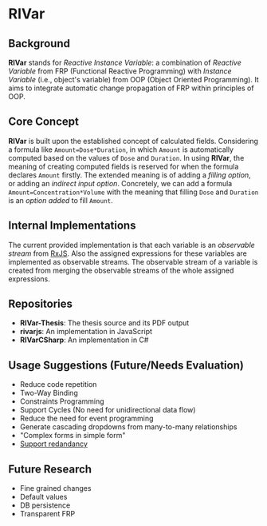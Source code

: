 # RIVar

## Background
**RIVar** stands for *Reactive Instance Variable*: a combination  of *Reactive Variable* from FRP (Functional Reactive Programming) with *Instance Variable* (i.e., object's variable) from OOP (Object Oriented Programming).  It aims to integrate automatic change propagation of FRP within principles of OOP.

## Core Concept
**RIVar** is built upon the established concept of calculated fields. Considering a formula like `Amount=Dose*Duration`, in which `Amount` is automatically computed based on the values of `Dose` and `Duration`. In using **RIVar**, the meaning of creating computed fields is reserved for when the formula declares `Amount` firstly. The extended meaning is of adding a *filling option*, or adding an *indirect input option*. Concretely, we can add a formula `Amount=Concentration*Volume` with the meaning that filling `Dose` and `Duration` is an *option added* to fill `Amount`.

## Internal Implementations
The current provided implementation is that each variable is an *observable stream* from [RxJS](http://reactivex.io/rxjs). Also the assigned expressions for these variables are implemented as observable streams. The observable stream of a variable is created from merging the observable streams of the whole assigned expressions.

## Repositories
* **RIVar-Thesis**: The thesis source and its PDF output
* **rivarjs**: An implementation in JavaScript
* **RIVarCSharp**: An implementation in C#

## Usage Suggestions (Future/Needs Evaluation)
* Reduce code repetition
* Two-Way Binding
* Constraints Programming
* Support Cycles (No need for unidirectional data flow)
* Reduce the need for event programming
* Generate cascading dropdowns from many-to-many relationships
* "Complex forms in simple form"
*  [Support redandancy](https://docs.google.com/document/d/e/2PACX-1vQZizHpNh3RJpGnGctksGZcdIg9Oq9KQbprNT1lgHnquucBGROVJ1WAoZOWyZm1l1mwM0KYrdFFLCxr/pub)

## Future Research
* Fine grained changes
* Default values
* DB persistence
* Transparent FRP
